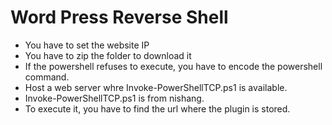 # Word Press Reverse Shell
-   You have to set the website IP
-   You have to zip the folder to download it 
-   If the powershell refuses to execute, you have to encode the powershell command.
-   Host a web server whre Invoke-PowerShellTCP.ps1 is available.
-   Invoke-PowerShellTCP.ps1 is from nishang.
-   To execute it, you have to find the url where the plugin is stored.



